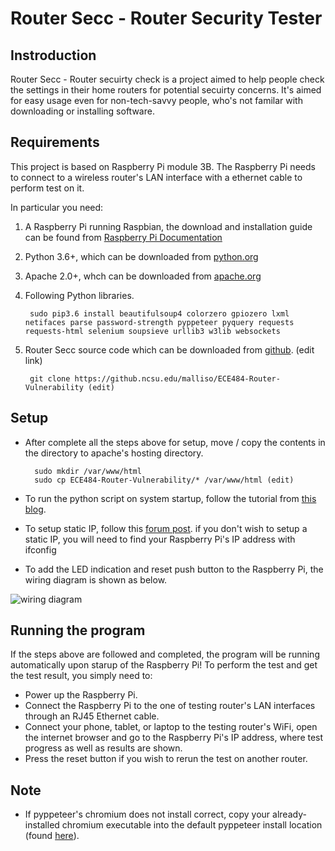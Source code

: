 # Router Secc - Router Security Tester
## Instroduction
Router Secc - Router secuirty check is a project aimed to help people check the settings in their home routers for potential secuirty concerns. It's aimed for easy usage even for non-tech-savvy people, who's not familar with downloading or installing software.
## Requirements
This project is based on Raspberry Pi module 3B. The Raspberry Pi needs to connect to a wireless router's LAN interface with a ethernet cable to perform test on it.

In particular you need:
1. A Raspberry Pi running Raspbian, the download and installation guide can be found from [Raspberry Pi Documentation](https://www.raspberrypi.org/documentation/installation/installing-images/README.md)
2. Python 3.6+, which can be downloaded from [python.org](https://www.python.org/downloads/source/)
3. Apache 2.0+, whch can be downloaded from [apache.org](https://httpd.apache.org/)
4. Following Python libraries.

		sudo pip3.6 install beautifulsoup4 colorzero gpiozero lxml netifaces parse password-strength pyppeteer pyquery requests requests-html selenium soupsieve urllib3 w3lib websockets
5. Router Secc source code which can be downloaded from [github](https://github.ncsu.edu/malliso/ECE484-Router-Vulnerability). (edit link)

		git clone https://github.ncsu.edu/malliso/ECE484-Router-Vulnerability (edit)
## Setup
+ After complete all the steps above for setup, move / copy the contents in the directory to apache's hosting directory.

		sudo mkdir /var/www/html
		sudo cp ECE484-Router-Vulnerability/* /var/www/html (edit)
+ To run the python script on system startup, follow the tutorial from [this blog](https://blog.startingelectronics.com/auto-start-a-desktop-application-on-the-rapberry-pi/).

+ To setup static IP, follow this [forum post](https://www.raspberrypi.org/forums/viewtopic.php?t=191140).
	if you don't wish to setup a static IP, you will need to find your Raspberry Pi's IP address with ifconfig
+ To add the LED indication and reset push button to the Raspberry Pi, the wiring diagram is shown as below.
	
![wiring diagram](https://github.ncsu.edu/malliso/ECE484-Router-Vulnerability/blob/master/HW_System_Wiring_Diagram.png)
## Running the program
If the steps above are followed and completed, the program will be running automatically upon starup of the Raspberry Pi! To perform the test and get the test result, you simply need to:

+ Power up the Raspberry Pi.
+ Connect the Raspberry Pi to the one of testing router's LAN interfaces through an RJ45 Ethernet cable.
+ Connect your phone, tablet, or laptop to the testing router's WiFi, open the internet browser and go to the Raspberry Pi's IP address, where test progress as well as results are shown.
+ Press the reset button if you wish to rerun the test on another router.
## Note
+ If pyppeteer's chromium does not install correct, copy your already-installed chromium executable into the default pyppeteer install location (found [here](https://miyakogi.github.io/pyppeteer/reference.html)).
